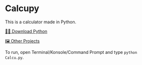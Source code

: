 # Calcupy
This is a calculator made in Python.

[👨‍💻 Download Python](python.org)

[🖼️ Other Projects](github.com/walktech)

To run, open Terminal/Konsole/Command Prompt and type `python Calcu.py`.
